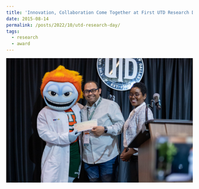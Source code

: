 ```yaml
---
title: 'Innovation, Collaboration Come Together at First UTD Research Day'
date: 2015-08-14
permalink: /posts/2022/10/utd-research-day/
tags:
  - research
  - award
---
```


<img src="images/2022-Research-Day-109.jpeg" alt="" />
